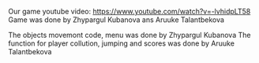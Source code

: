 Our game youtube video: https://www.youtube.com/watch?v=-lvhidpLT58
Game was done by Zhypargul Kubanova ans Aruuke Talantbekova

The objects movemont code, menu was done by Zhypargul Kubanova
The function for player collution, jumping and scores was done by Aruuke Talantbekova
